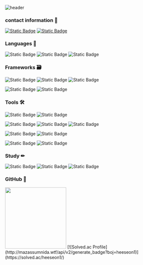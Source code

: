 ![header](https://capsule-render.vercel.app/api?type=waving&color=gradient&height=120&section=footer&animation=fadeIn&text=HeeSeon's%20Github📚&fontAlign=70&fontSize=50&&fontColor=373737)



<h3>contact information 📮</h3>
<span> 
<a href="mailto:heeseon7789@gmail.com"><img alt="Static Badge" src="https://img.shields.io/badge/heeseon7789@gmail.com-%23EA4335?style=flat&logo=gmail&logoColor=white&link=heeseon7789%40gmail.com"></a>
<a href="https://velog.io/@heeseon77" target=_"blank"><img alt="Static Badge" src="https://img.shields.io/badge/Velog-%2320C997?style=flat&logo=Velog&logoColor=white&link=https%3A%2F%2Fvelog.io%2F%40heeseon77%2Fposts"></a>
</span>
<p></p>


<h3>Languages 💬</h3>
<span>
<img alt="Static Badge" src="https://img.shields.io/badge/Python-%233776AB?style=flat&logo=python&logoColor=white">
<img alt="Static Badge" src="https://img.shields.io/badge/HTML-%23E34F26?style=flat&logo=html5&logoColor=white">
<img alt="Static Badge" src="https://img.shields.io/badge/CSS3-%231572B6?style=flat&logo=css3&logoColor=white">
</span>
<p></p>

<h3>Frameworks 🗃</h3>
<span>
<img alt="Static Badge" src="https://img.shields.io/badge/React-%23000000?style=flat&logo=react&logoColor=%2361DAFB">
<img alt="Static Badge" src="https://img.shields.io/badge/pycharm-%23000000?style=flat&logo=pycharm&logoColor=white">
<img alt="Static Badge" src="https://img.shields.io/badge/Django-%23092E20?style=flat&logo=django&logoColor=white">
<p></p>
<img alt="Static Badge" src="https://img.shields.io/badge/Flask-%23000000?style=flat&logo=flask&logoColor=white">
<img alt="Static Badge" src="https://img.shields.io/badge/OpenCV-%235C3EE8?style=flat&logo=opencv&logoColor=white">
</span>
<p></p>


<h3>Tools 🛠</h3>
<span>
<img alt="Static Badge" src="https://img.shields.io/badge/MySQL-%234479A1?style=flat&logo=mysql&logoColor=white">
<img alt="Static Badge" src="https://img.shields.io/badge/ORACLE-%23F80000?style=flat&logo=oracle&logoColor=white">
<p></p>
<img alt="Static Badge" src="https://img.shields.io/badge/POSTMAN-%23FF6C37?style=flat&logo=postman&logoColor=white">
<img alt="Static Badge" src="https://img.shields.io/badge/VSCode-%230854C1?style=flat&logoColor=white">
<img alt="Static Badge" src="https://img.shields.io/badge/Colab-%23F9AB00?style=flat&logo=googlecolab&logoColor=white">
<p></p>
<img alt="Static Badge" src="https://img.shields.io/badge/AdobePhotoshop-%2331A8FF?style=flat&logo=adobephotoshop&logoColor=white">
<img alt="Static Badge" src="https://img.shields.io/badge/figma-%23F24E1E?style=flat&logo=figma&logoColor=white">
<p></p>
<img alt="Static Badge" src="https://img.shields.io/badge/Github-%23181717?style=flat&logo=github&logoColor=white">
<img alt="Static Badge" src="https://img.shields.io/badge/NOTION-%23000000?style=flat&logo=notion&logoColor=white">
</span>
<p></p>



<h3>Study ✏</h3>
<span>
<img alt="Static Badge" src="https://img.shields.io/badge/JAVA-%23FF7800?style=flat&logo=java&logoColor=white">
<img alt="Static Badge" src="https://img.shields.io/badge/SPRING-%236DB33F?style=flat&logo=spring&logoColor=white">
<img alt="Static Badge" src="https://img.shields.io/badge/javascript-%23000000?style=flat&logo=javascript&logoColor=%23F7DF1E">
</span>

<h3>GitHub 💾</h3> 
<img height=200 src="https://github-readme-stats.vercel.app/api/top-langs/?username=heeseon1&exclude_repo=heeseon1.github.io&layout=compact&theme=radical&card_width=300px" />
[![Solved.ac Profile](http://mazassumnida.wtf/api/v2/generate_badge?boj=heeseon1)](https://solved.ac/heeseon1/)



<!--
**heeseon1/heeseon1** is a ✨ _special_ ✨ repository because its `README.md` (this file) appears on your GitHub profile.

Here are some ideas to get you started:

- 🔭 I’m currently working on ...
- 🌱 I’m currently learning ...
- 👯 I’m looking to collaborate on ...
- 🤔 I’m looking for help with ...
- 💬 Ask me about ...
- 📫 How to reach me: ...
- 😄 Pronouns: ...
- ⚡ Fun fact: ...
-->
